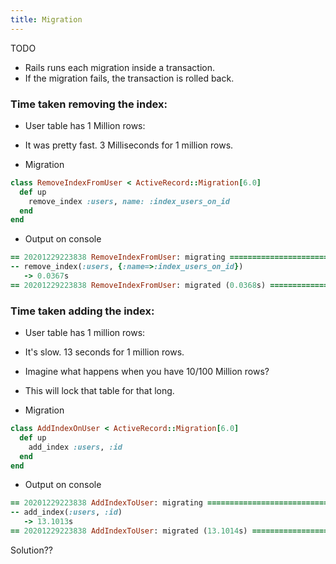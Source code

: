 ```yaml
---
title: Migration
---
```


TODO

- Rails runs each migration inside a transaction.
- If the migration fails, the transaction is rolled back.


### Time taken removing the index:
- User table has 1 Million rows:
- It was pretty fast. 3 Milliseconds for 1 million rows.

- Migration
```rb
class RemoveIndexFromUser < ActiveRecord::Migration[6.0]
  def up
    remove_index :users, name: :index_users_on_id
  end
end
```

- Output on console
```rb
== 20201229223838 RemoveIndexFromUser: migrating ===============================
-- remove_index(:users, {:name=>:index_users_on_id})
   -> 0.0367s
== 20201229223838 RemoveIndexFromUser: migrated (0.0368s) ======================
```

### Time taken adding the index:
- User table has 1 million rows:
- It's slow. 13 seconds for 1 million rows.
- Imagine what happens when you have 10/100 Million rows?
- This will lock that table for that long.

- Migration
```rb
class AddIndexOnUser < ActiveRecord::Migration[6.0]
  def up
    add_index :users, :id
  end
end

```

- Output on console
```rb
== 20201229223838 AddIndexToUser: migrating ===============================
-- add_index(:users, :id)
   -> 13.1013s
== 20201229223838 AddIndexToUser: migrated (13.1014s) =====================
```

Solution??